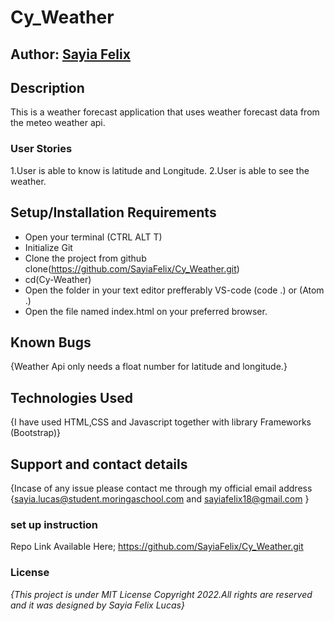 # Cy_Weather
## Author: [Sayia Felix](https://github.com/SayiaFelix)

## Description
This is a weather forecast application that uses weather forecast data from the meteo weather api. 

### User Stories
1.User is able to know is latitude and Longitude.
2.User is able to see the weather.


## Setup/Installation Requirements

* Open your terminal (CTRL ALT T)
* Initialize Git
* Clone the project from github clone(https://github.com/SayiaFelix/Cy_Weather.git)
* cd(Cy-Weather)
* Open the folder in your text editor prefferably VS-code (code .) or (Atom .)
* Open the file named index.html on your preferred browser.

## Known Bugs
{Weather Api only needs a float number for latitude and longitude.}

## Technologies Used
{I have used HTML,CSS and Javascript  together with library Frameworks (Bootstrap)}

## Support and contact details
{Incase of any issue please contact me through my official email address {sayia.lucas@student.moringaschool.com  and sayiafelix18@gmail.com }

### set up instruction 
Repo Link Available Here;
https://github.com/SayiaFelix/Cy_Weather.git


### License
*{This project is under MIT License Copyright 2022.All rights are reserved and it was designed by Sayia Felix Lucas}*